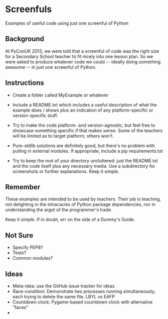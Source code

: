 Screenfuls
==========

Examples of useful code using just one screenful of Python

Background
----------

At PyConUK 2013, we were told that a screenful of code was the right size
for a Secondary School teacher to fit nicely into one lesson plan. So
we were asked to produce whatever code we could -- ideally doing something
awesome -- in just one screenful of Python.

Instructions
------------

* Create a folder called MyExample or whatever

* Include a README.txt which includes a useful description
  of what the example does / shows plus an indication of any
  platform-specific or version-specific stuff.

* Try to make the code platform- and version-agnostic, but feel
  free to showcase something specific if that makes sense. Some of
  the teachers will be limited as to target platform; others won't.

* Pure-stdlib solutions are definitely good, but there's no problem
  with pulling in external modules. If appropriate, include a pip
  requirements.txt

* Try to keep the root of your directory uncluttered: just the
  README.txt and the code itself plus any necessary media.
  Use a subdirectory for screenshots or further explanations.
  Keep it simple.

Remember
--------

These examples are intended to be used by teachers. Their
job is teaching, not delighting in the intracacies of Python
package dependencies, nor in understanding the argot of the
programmer's trade.

Keep it simple. If in doubt, err on the side of a Dummy's Guide.

Not Sure
--------

* Specify PEP8?
* Tests?
* Common modules?

Ideas
-----

* Meta-idea: use the GitHub issue tracker for ideas
* Race-condition: Demonstrate two processes running simultaneously, each trying to delete the same file. LBYL vs EAFP
* Countdown clock: Pygame-based countdown clock with alternative "faces"
*